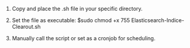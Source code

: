 1. Copy and place the .sh file in your specific directory.

2. Set the file as executable:
$sudo chmod +x 755 Elasticsearch-Indice-Clearout.sh

3. Manually call the script or set as a cronjob for scheduling.


